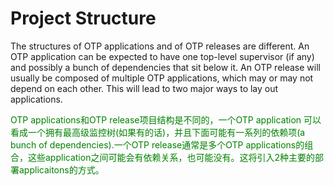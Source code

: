 # Project Structure

The structures of OTP applications and of OTP releases are different. An OTP application can be expected to have one top-level supervisor (if any) and possibly a bunch of dependencies that sit below it. An OTP release will usually be composed of multiple OTP applications, which may or may not depend on each other. This will lead to two major ways to lay out applications.
<p></p>
<font color="green">
OTP applications和OTP release项目结构是不同的，一个OTP application 可以看成一个拥有最高级监控树(如果有的话)，并且下面可能有一系列的依赖项(a bunch of dependencies).一个OTP release通常是多个OTP applications的组合，这些application之间可能会有依赖关系，也可能没有。这将引入2种主要的部署applicaitons的方式。
<font>
<p></p>


